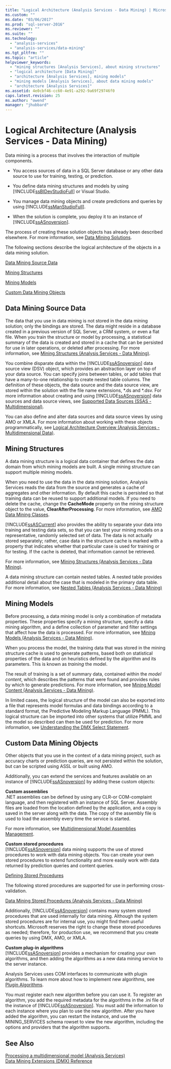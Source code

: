 ```yaml
---
title: "Logical Architecture (Analysis Services - Data Mining) | Microsoft Docs"
ms.custom: ""
ms.date: "03/06/2017"
ms.prod: "sql-server-2016"
ms.reviewer: ""
ms.suite: ""
ms.technology: 
  - "analysis-services"
  - "analysis-services/data-mining"
ms.tgt_pltfrm: ""
ms.topic: "article"
helpviewer_keywords: 
  - "mining structures [Analysis Services], about mining structures"
  - "logical architecture [Data Mining]"
  - "architecture [Analysis Services], mining models"
  - "mining models [Analysis Services], about data mining models"
  - "architecture [Analysis Services]"
ms.assetid: 4e0cbf46-cc60-4e91-a292-9a69f29746f0
caps.latest.revision: 25
ms.author: "owend"
manager: "jhubbard"
---
```

# Logical Architecture (Analysis Services - Data Mining)
  Data mining is a process that involves the interaction of multiple components.  
  
-   You access sources of data in a SQL Server database or any other data source to use for training, testing, or prediction.  
  
-   You define data mining structures and models by using [!INCLUDE[ssBIDevStudioFull](../../a9notintoc/includes/ssbidevstudiofull-md.md)] or Visual Studio.  
  
-   You manage data mining objects and create predictions and queries by using [!INCLUDE[ssManStudioFull](../../a9notintoc/includes/ssmanstudiofull-md.md)].  
  
-   When the solution is complete, you deploy it to an instance of [!INCLUDE[ssASnoversion](../../a9notintoc/includes/ssasnoversion-md.md)].  
  
 The process of creating these solution objects has already been described elsewhere. For more information, see [Data Mining Solutions](../../analysis-services/data-mining/data-mining-solutions.md).  
  
 The following sections describe the logical architecture of the objects in a data mining solution.  
  
 [Data Mining Source Data](#bkmk_SourceData)  
  
 [Mining Structures](#bkmk_Structures)  
  
 [Mining Models](#bkmk_Models)  
  
 [Custom Data Mining Objects](#bkmk_CustomObjects)  
  
##  <a name="bkmk_SourceData"></a> Data Mining Source Data  
 The data that you use in data mining is not stored in the data mining solution; only the bindings are stored. The data might reside in a database created in a previous version of SQL Server, a CRM system, or even a flat file. When you train the structure or model by processing, a statistical summary of the data is created and stored in a cache that can be persisted for use in later operations, or deleted after processing. For more information, see [Mining Structures &#40;Analysis Services - Data Mining&#41;](../../analysis-services/data-mining/mining-structures-analysis-services-data-mining.md).  
  
 You combine disparate data within the [!INCLUDE[ssASnoversion](../../a9notintoc/includes/ssasnoversion-md.md)] data source view (DSV) object, which provides an abstraction layer on top of your data source. You can specify joins between tables, or add tables that have a many-to-one relationship to create nested table columns. The definition of these objects, the data source and the data source view, are stored within the solution with the file name extensions, *.ds and \*.dsv. For more information about creating and using [!INCLUDE[ssASnoversion](../../a9notintoc/includes/ssasnoversion-md.md)] data sources and data source views, see [Supported Data Sources &#40;SSAS - Multidimensional&#41;](../../analysis-services/multidimensional-models/supported-data-sources-ssas-multidimensional.md).  
  
 You can also define and alter data sources and data source views by using AMO or XMLA. For more information about working with these objects programmatically, see [Logical Architecture Overview &#40;Analysis Services - Multidimensional Data&#41;](../../analysis-services/multidimensional-models/olap-logical/logical-architecture-overview-analysis-services-multidimensional-data.md).  
  
  
##  <a name="bkmk_Structures"></a> Mining Structures  
 A data mining structure is a logical data container that defines the data domain from which mining models are built. A single mining structure can support multiple mining models.  
  
 When you need to use the data in the data mining solution, Analysis Services reads the data from the source and generates a cache of aggregates and other information. By default this cache is persisted so that training data can be reused to support additional models. If you need to delete the cache, change the **CacheMode** property on the mining structure object to the value, **ClearAfterProcessing**. For more information, see [AMO Data Mining Classes](../../analysis-services/multidimensional-models/analysis-management-objects/amo-data-mining-classes.md).  
  
 [!INCLUDE[ssASCurrent](../../a9notintoc/includes/ssascurrent-md.md)] also provides the ability to separate your data into training and testing data sets, so that you can test your mining models on a representative, randomly selected set of data. The data is not actually stored separately; rather, case data in the structure cache is marked with a property that indicates whether that particular case is used for training or for testing. If the cache is deleted, that information cannot be retrieved.  
  
 For more information, see [Mining Structures &#40;Analysis Services - Data Mining&#41;](../../analysis-services/data-mining/mining-structures-analysis-services-data-mining.md).  
  
 A data mining structure can contain nested tables. A nested table provides additional detail about the case that is modeled in the primary data table. For more information, see [Nested Tables &#40;Analysis Services - Data Mining&#41;](../../analysis-services/data-mining/nested-tables-analysis-services-data-mining.md)  
  
  
##  <a name="bkmk_Models"></a> Mining Models  
 Before processing, a data mining model is only a combination of metadata properties. These properties specify a mining structure, specify a data mining algorithm, and a define collection of parameter and filter settings that affect how the data is processed. For more information, see [Mining Models &#40;Analysis Services - Data Mining&#41;](../../analysis-services/data-mining/mining-models-analysis-services-data-mining.md).  
  
 When you process the model, the training data that was stored in the mining structure cache is used to generate patterns, based both on statistical properties of the data and on heuristics defined by the algorithm and its parameters. This is known as *training* the model.  
  
 The result of training is a set of summary data, contained within the *model content*, which describes the patterns that were found and provides rules by which to generate predictions. For more information, see [Mining Model Content &#40;Analysis Services - Data Mining&#41;](../../analysis-services/data-mining/mining-model-content-analysis-services-data-mining.md).  
  
 In limited cases, the logical structure of the model can also be exported into a file that represents model formulas and data bindings according to a standard format, the Predictive Modeling Markup Language (PMML). This logical structure can be imported into other systems that utilize PMML and the model so described can then be used for prediction. For more information, see [Understanding the DMX Select Statement](../../dmx/understanding-the-dmx-select-statement.md).  
  
  
##  <a name="bkmk_CustomObjects"></a> Custom Data Mining Objects  
 Other objects that you use in the context of a data mining project, such as accuracy charts or prediction queries, are not persisted within the solution, but can be scripted using ASSL or built using AMO.  
  
 Additionally, you can extend the services and features available on an instance of [!INCLUDE[ssASnoversion](../../a9notintoc/includes/ssasnoversion-md.md)] by adding these custom objects:  
  
 **Custom assemblies**  
 .NET assemblies can be defined by using any CLR-or COM-complaint language, and then registered with an instance of SQL Server. Assembly files are loaded from the location defined by the application, and a copy is saved in the server along with the data. The copy of the assembly file is used to load the assembly every time the service is started.  
  
 For more information, see [Multidimensional Model Assemblies Management](../../analysis-services/multidimensional-models/multidimensional-model-assemblies-management.md).  
  
 **Custom stored procedures**  
 [!INCLUDE[ssASnoversion](../../a9notintoc/includes/ssasnoversion-md.md)] data mining supports the use of stored procedures to work with data mining objects. You can create your own stored procedures to extend functionality and more easily work with data returned by prediction queries and content queries.  
  
 [Defining Stored Procedures](../../analysis-services/multidimensional-models-extending-olap-stored-procedures/defining-stored-procedures.md)  
  
 The following stored procedures are supported for use in performing cross-validation.  
  
 [Data Mining Stored Procedures &#40;Analysis Services - Data Mining&#41;](../../analysis-services/data-mining/data-mining-stored-procedures-analysis-services-data-mining.md)  
  
 Additionally, [!INCLUDE[ssASnoversion](../../a9notintoc/includes/ssasnoversion-md.md)] contains many system stored procedures that are used internally for data mining. Although the system stored procedures are for internal use, you might find them useful shortcuts. Microsoft reserves the right to change these stored procedures as needed; therefore, for production use, we recommend that you create queries by using DMX, AMO, or XMLA.  
  
 **Custom plug-in algorithms**  
 [!INCLUDE[ssASnoversion](../../a9notintoc/includes/ssasnoversion-md.md)] provides a mechanism for creating your own algorithms, and then adding the algorithms as a new data mining service to the server instance.  
  
 Analysis Services uses COM interfaces to communicate with plugin algorithms. To learn more about how to implement new algorithms, see [Plugin Algorithms](../../analysis-services/data-mining/plugin-algorithms.md).  
  
 You must register each new algorithm before you can use it. To register an algorithm, you add the required metadata for the algorithms in the .ini file of the instance of [!INCLUDE[ssASnoversion](../../a9notintoc/includes/ssasnoversion-md.md)]. You must add the information to each instance where you plan to use the new algorithm. After you have added the algorithm, you can restart the instance, and use the MINING_SERVICES schema rowset to view the new algorithm, including the options and providers that the algorithm supports.  
  
  
## See Also  
 [Processing a multidimensional model &#40;Analysis Services&#41;](../../analysis-services/multidimensional-models/processing-a-multidimensional-model-analysis-services.md)   
 [Data Mining Extensions &#40;DMX&#41; Reference](../../dmx/data-mining-extensions-dmx-reference.md)  
  
  